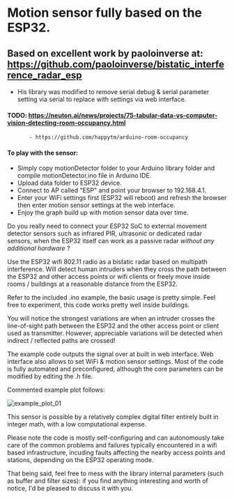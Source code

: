 
# Motion sensor fully based on the ESP32.

## Based on excellent work by paoloinverse at: https://github.com/paoloinverse/bistatic_interference_radar_esp
- His library was modified to remove serial debug & serial parameter setting via serial to replace with settings via web interface.

#### TODO: https://neuton.ai/news/projects/75-tabular-data-vs-computer-vision-detecting-room-occupancy.html
           - https://github.com/happytm/arduino-room-occupancy
           
#### To play with the sensor:
  - Simply copy motionDetector folder to your Arduino library folder and compile motionDetector.ino file in Arduino IDE.
  - Upload data folder to ESP32 device.
  - Connect to AP called "ESP" and point your browser to 192.168.4.1.
  - Enter your WiFi settings first (ESP32 will reboot) and refresh the browser then enter motion sensor settings at the web interface.
  - Enjoy the graph build up with motion sensor data over time.
   
Do you really need to connect your ESP32 SoC to external movement detector sensors such as infrared PIR, ultrasonic or dedicated radar sensors, when the ESP32 itself can work as a passive radar *without any additional hardware* ?


Use the ESP32 wifi 802.11 radio as a bistatic radar based on multipath interference. Will detect human intruders when they cross the path between the ESP32 and other access points or wifi clients or freely move inside rooms / buildings at a reasonable distance from the ESP32.

Refer to the included .ino example, the basic usage is pretty simple. Feel free to experiment, this code works pretty well inside buildings. 

You will notice the strongest variations are when an intruder crosses the line-of-sight path between the ESP32 and the other access point or client used as transmitter. However, appreciable variations will be detected when indirect / reflected paths are crossed!

The example code outputs the signal over at built in web interface. Web interface also allows to set WiFi & motion sensor settings.
Most of the code is fully automated and preconfigured, although the core parameters can be modified by editing the .h file. 

Commented example plot follows:

![example_plot_01](https://user-images.githubusercontent.com/62485162/146927658-b540635e-16f6-4b56-b713-32469a1c8256.png)

This sensor is possible by a relatively complex digital filter entirely built in integer math, with a low computational expense.

Please note the code is mostly self-configuring and can autonomously take care of the common problems and failures typically encountered in a wifi based infrastructure, incuding faults affecting the nearby access points and stations, depending on the ESP32 operating mode. 

That being said, feel free to mess with the library internal parameters (such as buffer and filter sizes): if you find anything interesting and worth of notice, I'd be pleased to discuss it with you. 
